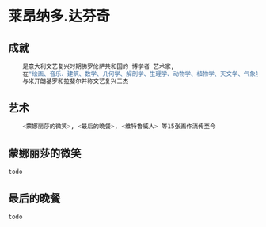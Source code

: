 # 莱昂纳多.达芬奇

## 成就

```bash
    是意大利文艺复兴时期佛罗伦萨共和国的 博学者 艺术家,
    在"绘画、音乐、建筑、数学、几何学、解剖学、生理学、动物学、植物学、天文学、气象学、地质学、地理学、物理学、光学、力学、发明、土木工程" 等领域都有显著成就
    与米开朗基罗和拉斐尔并称文艺复兴三杰
```

## 艺术

```bash
    <蒙娜丽莎的微笑>, <最后的晚餐>, <维特鲁威人> 等15张画作流传至今
```

## 蒙娜丽莎的微笑

    todo

## 最后的晚餐

    todo